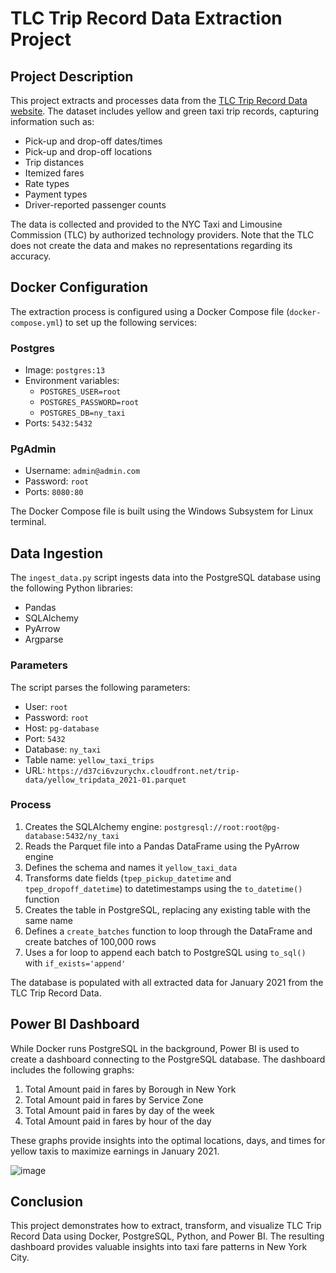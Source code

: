# TLC Trip Record Data Extraction Project

## Project Description
This project extracts and processes data from the [TLC Trip Record Data website](https://www.nyc.gov/site/tlc/about/tlc-trip-record-data.page). The dataset includes yellow and green taxi trip records, capturing information such as:

- Pick-up and drop-off dates/times
- Pick-up and drop-off locations
- Trip distances
- Itemized fares
- Rate types
- Payment types
- Driver-reported passenger counts

The data is collected and provided to the NYC Taxi and Limousine Commission (TLC) by authorized technology providers. Note that the TLC does not create the data and makes no representations regarding its accuracy.

## Docker Configuration
The extraction process is configured using a Docker Compose file (`docker-compose.yml`) to set up the following services:

### Postgres
- Image: `postgres:13`
- Environment variables:
  - `POSTGRES_USER=root`
  - `POSTGRES_PASSWORD=root`
  - `POSTGRES_DB=ny_taxi`
- Ports: `5432:5432`

### PgAdmin
- Username: `admin@admin.com`
- Password: `root`
- Ports: `8080:80`

The Docker Compose file is built using the Windows Subsystem for Linux terminal.

## Data Ingestion
The `ingest_data.py` script ingests data into the PostgreSQL database using the following Python libraries:
- Pandas
- SQLAlchemy
- PyArrow
- Argparse

### Parameters
The script parses the following parameters:
- User: `root`
- Password: `root`
- Host: `pg-database`
- Port: `5432`
- Database: `ny_taxi`
- Table name: `yellow_taxi_trips`
- URL: `https://d37ci6vzurychx.cloudfront.net/trip-data/yellow_tripdata_2021-01.parquet`

### Process
1. Creates the SQLAlchemy engine: `postgresql://root:root@pg-database:5432/ny_taxi`
2. Reads the Parquet file into a Pandas DataFrame using the PyArrow engine
3. Defines the schema and names it `yellow_taxi_data`
4. Transforms date fields (`tpep_pickup_datetime` and `tpep_dropoff_datetime`) to datetimestamps using the `to_datetime()` function
5. Creates the table in PostgreSQL, replacing any existing table with the same name
6. Defines a `create_batches` function to loop through the DataFrame and create batches of 100,000 rows
7. Uses a for loop to append each batch to PostgreSQL using `to_sql()` with `if_exists='append'`

The database is populated with all extracted data for January 2021 from the TLC Trip Record Data.

## Power BI Dashboard
While Docker runs PostgreSQL in the background, Power BI is used to create a dashboard connecting to the PostgreSQL database. The dashboard includes the following graphs:

1. Total Amount paid in fares by Borough in New York
2. Total Amount paid in fares by Service Zone
3. Total Amount paid in fares by day of the week
4. Total Amount paid in fares by hour of the day

These graphs provide insights into the optimal locations, days, and times for yellow taxis to maximize earnings in January 2021.

![image](https://github.com/user-attachments/assets/07305062-9a7b-439b-8087-ae647eb1942a)


## Conclusion
This project demonstrates how to extract, transform, and visualize TLC Trip Record Data using Docker, PostgreSQL, Python, and Power BI. The resulting dashboard provides valuable insights into taxi fare patterns in New York City.

